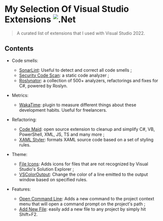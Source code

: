 # My Selection Of Visual Studio Extensions <img alt=".Net" src="https://img.shields.io/badge/Visual%20Studio-5C2D91?logo=visualstudio&logoColor=white&style=flat" />
> A curated list of extensions that I used with Visual Studio 2022.

## Contents

- Code smells:
  - [SonarLint](https://www.sonarlint.org/visualstudio): Useful to detect and correct all code smells ;
  - [Security Code Scan](https://security-code-scan.github.io/): a static code analyzer ;
  - [Roslynator](https://github.com/JosefPihrt/Roslynator): a collection of 500+ analyzers, refactorings and fixes for C#, powered by Roslyn.

- Metrics:
  - [WakaTime](https://wakatime.com/): plugin to measure different things about these development habits. Useful for freelancers.

- Refactoring:
  - [Code Maid](https://www.codemaid.net/): open source extension to cleanup and simplify C#, VB, PowerShell, XML, JS, TS and many more ;
  - [XAML Styler](https://github.com/Xavalon/XamlStyler): formats XAML source code based on a set of styling rules.

- Theme:
  - [File Icons](https://github.com/madskristensen/FileIcons): Adds icons for files that are not recognized by Visual Studio's Solution Explorer ;
  - [VSColorOutput](https://mike-ward.net/vscoloroutput/): Change the color of a line emitted to the output window based on specified rules.

- Features:
  - [Open Command Line](https://github.com/madskristensen/OpenCommandLine): Adds a new command to the project context menu that will open a command prompt on the project's path ;
  - [Add New File](https://marketplace.visualstudio.com/items?itemName=MadsKristensen.AddNewFile): easily add a new file to any project by simply hit Shift+F2.

